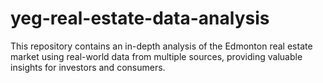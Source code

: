 # yeg-real-estate-data-analysis
This repository contains an in-depth analysis of the Edmonton real estate market using real-world data from multiple sources, providing valuable insights for investors and consumers.
